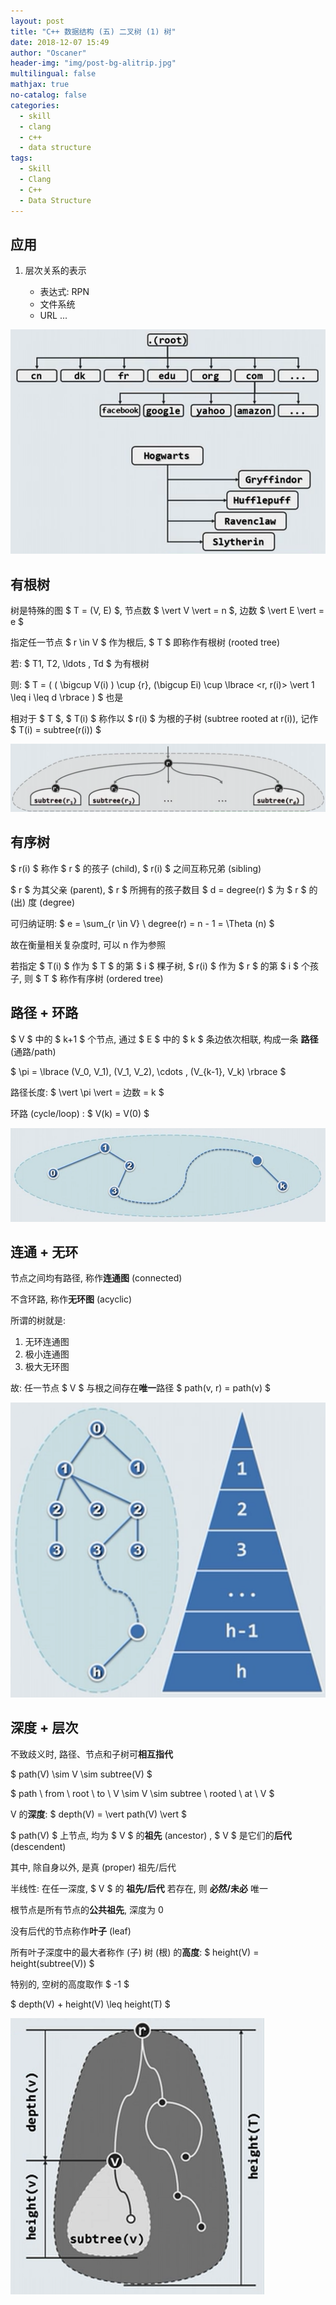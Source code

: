 ```yaml
---
layout: post
title: "C++ 数据结构 (五) 二叉树 (1) 树"
date: 2018-12-07 15:49
author: "Oscaner"
header-img: "img/post-bg-alitrip.jpg"
multilingual: false
mathjax: true
no-catalog: false
categories:
  - skill
  - clang
  - c++
  - data structure
tags:
  - Skill
  - Clang
  - C++
  - Data Structure
---
```


## 应用

1. 层次关系的表示

    - 表达式: RPN
    - 文件系统
    - URL ...

![1.png](/img/in-post/skill/data-structure/post-tree/1.png)

## 有根树

树是特殊的图 $ T = (V, E) $, 节点数 $ \vert V \vert = n $, 边数 $ \vert E \vert = e $

指定任一节点 $ r \in V $ 作为根后, $ T $ 即称作有根树 (rooted tree)

若: $ T1, T2, \ldots , Td $ 为有根树

则: $ T = ( ( \bigcup V(i) ) \cup {r}, (\bigcup Ei) \cup \lbrace <r, r(i)> \vert 1 \leq i \leq d \rbrace ) $ 也是

相对于 $ T $, $ T(i) $ 称作以 $ r(i) $ 为根的子树 (subtree rooted at r(i)), 记作 $ T(i) = subtree(r(i)) $

![2.png](/img/in-post/skill/data-structure/post-tree/2.png)

## 有序树

$ r(i) $ 称作 $ r $ 的孩子 (child), $ r(i) $ 之间互称兄弟 (sibling)

$ r $ 为其父亲 (parent), $ r $ 所拥有的孩子数目 $ d = degree(r) $ 为 $ r $ 的 (出) 度 (degree)

可归纳证明: $ e = \sum_{r \in V} \  degree(r) = n - 1 = \Theta (n) $

故在衡量相关复杂度时, 可以 n 作为参照

若指定 $ T(i) $ 作为 $ T $ 的第 $ i $ 棵子树, $ r(i) $ 作为 $ r $ 的第 $ i $ 个孩子, 则 $ T $ 称作有序树 (ordered tree)

## 路径 + 环路

$ V $ 中的 $ k+1 $ 个节点, 通过 $ E $ 中的 $ k $ 条边依次相联, 构成一条 **路径** (通路/path)

$ \pi = \lbrace (V_0, V_1), (V_1, V_2), \cdots , (V_{k-1}, V_k) \rbrace $

路径长度: $ \vert \pi \vert = 边数 = k $

环路 (cycle/loop) : $ V(k) = V(0) $

![3.png](/img/in-post/skill/data-structure/post-tree/3.png)

## 连通 + 无环

节点之间均有路径, 称作**连通图** (connected)

不含环路, 称作**无环图** (acyclic)

所谓的树就是:

1. 无环连通图
2. 极小连通图
3. 极大无环图

故: 任一节点 $ V $ 与根之间存在**唯一**路径 $ path(v, r) = path(v) $

![4.png](/img/in-post/skill/data-structure/post-tree/4.png)

## 深度 + 层次

不致歧义时, 路径、节点和子树可**相互指代**

$ path(V) \sim V \sim subtree(V) $

$ path \  from \  root \  to \  V \sim V \sim subtree \  rooted \  at \  V $

V 的**深度**: $ depth(V) = \vert path(V) \vert $

$ path(V) $ 上节点, 均为 $ V $ 的**祖先** (ancestor) , $ V $ 是它们的**后代** (descendent)

其中, 除自身以外, 是真 (proper) 祖先/后代

半线性: 在任一深度, $ V $ 的 **祖先/后代** 若存在, 则 **必然/未必** 唯一

根节点是所有节点的**公共祖先**, 深度为 0

没有后代的节点称作**叶子** (leaf)

所有叶子深度中的最大者称作 (子) 树 (根) 的**高度**: $ height(V) = height(subtree(V)) $

特别的, 空树的高度取作 $ -1 $

$ depth(V) + height(V) \leq height(T) $

![5.png](/img/in-post/skill/data-structure/post-tree/5.png)
